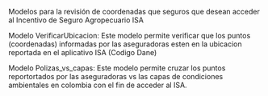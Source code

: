 Modelos para la revisión de coordenadas que seguros que desean acceder al Incentivo de Seguro Agropecuario ISA

Modelo VerificarUbicacion: Este modelo permite verificar que los puntos (coordenadas) informadas por las aseguradoras esten en la ubicacion reportada en el aplicativo ISA (Codigo Dane)

Modelo Polizas_vs_capas: Este modelo permite cruzar los puntos reportortados por las aseguradoras vs las capas de condiciones ambientales en colombia con el fin de acceder al ISA.
